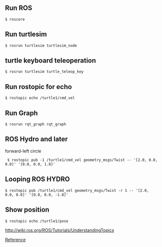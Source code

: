 ## Run ROS    
    $ roscore
## Run turtlesim
    $ rosrun turtlesim turtlesim_node
## turtle keyboard teleoperation
    $ rosrun turtlesim turtle_teleop_key
## Run  rostopic for echo
    $ rostopic echo /turtle1/cmd_vel
## Run Graph
    $ rosrun rqt_graph rqt_graph    
## ROS Hydro and later
forward-left circle
     
     $ rostopic pub -1 /turtle1/cmd_vel geometry_msgs/Twist -- '[2.0, 0.0, 0.0]' '[0.0, 0.0, 1.8]'   
## Looping   ROS HYDRO
    $ rostopic pub /turtle1/cmd_vel geometry_msgs/Twist -r 1 -- '[2.0, 0.0, 0.0]' '[0.0, 0.0, -1.8]'   
    
## Show position

    $ rostopic echo /turtle1/pose       
http://wiki.ros.org/ROS/Tutorials/UnderstandingTopics




[Reference](http://wiki.ros.org/ROS/Tutorials)             